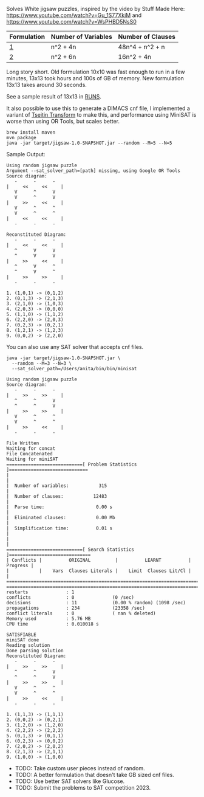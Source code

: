 

Solves White jigsaw puzzles, inspired by the video by Stuff Made Here:
https://www.youtube.com/watch?v=Gu_1S77XkiM and https://www.youtube.com/watch?v=WsPHBD5NsS0 


| Formulation                 | Number of Variables | Number of Clauses |
|-----------------------------|---------------------|-------------------|
| [1](https://mathb.in/77183) | n^2 + 4n            | 48n^4 + n^2 + n   |
| [2](https://mathb.in/77190) | n^2 + 6n            | 16n^2 + 4n        |

Long story short. Old formulation 10x10 was fast enough to run in a few minutes, 
13x13 took hours and 100s of GB of memory. New formulation 13x13 takes around 30 seconds. 

See a sample result of 13x13 in [RUNS](./RUNS.md).

It also possible to use this to generate a DIMACS cnf file, I implemented a variant of 
[Tseitin Transform](https://en.wikipedia.org/wiki/Tseytin_transformation) to make this, and performance
using MiniSAT is worse than using OR Tools, but scales better. 

```shell
brew install maven 
mvn package
java -jar target/jigsaw-1.0-SNAPSHOT.jar --random --M=5 --N=5
```

Sample Output:
```
Using random jigsaw puzzle
Argument --sat_solver_path=[path] missing, using Google OR Tools
Source diagram:
   -      -      -
|     <<     <<     |
   V      ^      V
   V      ^      V
|     >>     <<     |
   V      ^      ^
   V      ^      ^
|     <<     <<     |
   -      -      -

Reconstituted Diagram:
   -      -      -
|     <<     <<     |
   ^      V      V
   ^      V      V
|     >>     <<     |
   ^      V      ^
   ^      V      ^
|     >>     >>     |
   -      -      -

1. (1,0,1) -> (0,1,2)
2. (0,1,3) -> (2,1,3)
3. (2,1,0) -> (1,0,3)
4. (2,0,3) -> (0,0,0)
5. (1,1,0) -> (1,1,2)
6. (2,2,0) -> (2,0,3)
7. (0,2,3) -> (0,2,1)
8. (1,2,1) -> (1,2,3)
9. (0,0,2) -> (2,2,0)
```

You can also use any SAT solver that accepts cnf files. 
```shell
java -jar target/jigsaw-1.0-SNAPSHOT.jar \
  --random --M=3 --N=3 \
  --sat_solver_path=/Users/anita/bin/bin/minisat
```

```
Using random jigsaw puzzle
Source diagram:
   -      -      -
|     >>     >>     |
   ^      ^      V
   ^      ^      V
|     >>     >>     |
   V      ^      ^
   V      ^      ^
|     >>     <<     |
   -      -      -

File Written
Waiting for concat
File Concatenated
Waiting for miniSAT
============================[ Problem Statistics ]=============================
|                                                                             |
|  Number of variables:           315                                         |
|  Number of clauses:           12483                                         |
|  Parse time:                   0.00 s                                       |
|  Eliminated clauses:           0.00 Mb                                      |
|  Simplification time:          0.01 s                                       |
|                                                                             |
============================[ Search Statistics ]==============================
| Conflicts |          ORIGINAL         |          LEARNT          | Progress |
|           |    Vars  Clauses Literals |    Limit  Clauses Lit/Cl |          |
===============================================================================
===============================================================================
restarts              : 1
conflicts             : 0              (0 /sec)
decisions             : 11             (0.00 % random) (1098 /sec)
propagations          : 234            (23358 /sec)
conflict literals     : 0              ( nan % deleted)
Memory used           : 5.76 MB
CPU time              : 0.010018 s

SATISFIABLE
miniSAT done
Reading solution
Done parsing solution
Reconstituted Diagram:
   -      -      -
|     >>     >>     |
   ^      ^      V
   ^      ^      V
|     >>     >>     |
   V      ^      ^
   V      ^      ^
|     >>     <<     |
   -      -      -

1. (1,1,3) -> (1,1,1)
2. (0,0,2) -> (0,2,1)
3. (1,2,0) -> (1,2,0)
4. (2,2,2) -> (2,2,2)
5. (0,1,3) -> (0,1,1)
6. (0,2,3) -> (0,0,2)
7. (2,0,2) -> (2,0,2)
8. (2,1,3) -> (2,1,1)
9. (1,0,0) -> (1,0,0)
```

* TODO: Take custom user pieces instead of random.
* TODO: A better formulation that doesn't take GB sized cnf files. 
* TODO: Use better SAT solvers like Glucose.
* TODO: Submit the problems to SAT competition 2023.


